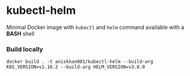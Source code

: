 # kubectl-helm
Minimal Docker image with `kubectl` and `helm` command available with a **BASH** shell

### Build locally
`docker build . -t aniskhan001/kubectl-helm --build-arg K8S_VERSION=v1.16.2 --build-arg HELM_VERSION=v3.0.0`
